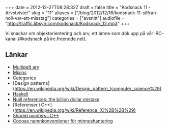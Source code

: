 +++
date = 2012-12-27T08:28:32Z
draft = false
title = "Kodsnack 11 - Arvstvister"
slug = "11"
aliases = ["/blog/2012/12/16/kodsnack-11-siffran-noll-var-ett-misstag"]
categories = ["avsnitt"]
audiofile = "http://traffic.libsyn.com/kodsnack/Kodsnack_12.mp3"
+++

Vi snackar om objektorientering och arv, ett ämne som dök upp på vår IRC-kanal (#kodsnack på irc.freenode.net).

## Länkar ##
* [Multipelt arv](https://sv.wikipedia.org/wiki/Multipelt_arv#Multipelt_arv)
* [Mixins](https://en.wikipedia.org/wiki/Mixin)
* [Categories](https://en.wikipedia.org/wiki/Objective-C#Categories)
* [Design patterns](https://en.wikipedia.org/wiki/Design_pattern_(computer_science%29)
* [Haskell](http://www.haskell.org/haskellwiki/Haskell)
* [Nuill references: the billion dollar mistake](http://www.infoq.com/presentations/Null-References-The-Billion-Dollar-Mistake-Tony-Hoare)
* [Referenser i C++](https://en.wikipedia.org/wiki/Reference_(C%2B%2B%29)
* [Shared pointers i C++](https://en.wikipedia.org/wiki/Smart_pointer#shared_ptr_and_weak_ptr)
* [Cocoas namnkonventioner för minneshantering](https://developer.apple.com/library/ios/#documentation/Cocoa/Conceptual/MemoryMgmt/Articles/mmRules.html#//apple_ref/doc/uid/20000994-BAJHFBGH)
